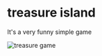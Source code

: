 
# treasure island

It's a very funny simple game


![treasure game](https://github.com/Abdurahman-hassan/100DaysOfCode/blob/DayThree/Day3/3.7.treasure-island/3.7.treasure-island?raw=true)

